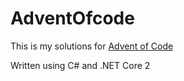 # AdventOfcode
This is my solutions for [Advent of Code](https://adventofcode.com/)

Written using C# and .NET Core 2